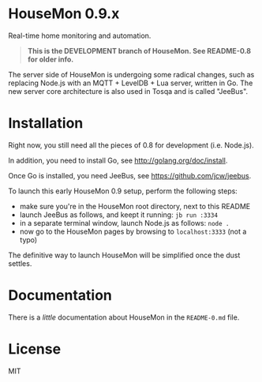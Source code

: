 # HouseMon 0.9.x

Real-time home monitoring and automation.

> **This is the DEVELOPMENT branch of HouseMon. See README-0.8 for older info.**

The server side of HouseMon is undergoing some radical changes, such as
replacing Node.js with an MQTT + LevelDB + Lua server, written in Go.
The new server core architecture is also used in Tosqa and is called "JeeBus".

# Installation

Right now, you still need all the pieces of 0.8 for development (i.e. Node.js).

In addition, you need to install Go, see <http://golang.org/doc/install>.

Once Go is installed, you need JeeBus, see <https://github.com/jcw/jeebus>.

To launch this early HouseMon 0.9 setup, perform the following steps:

* make sure you're in the HouseMon root directory, next to this README
* launch JeeBus as follows, and keept it running: `jb run :3334`
* in a separate terminal window, launch Node.js as follows: `node .`
* now go to the HouseMon pages by browsing to `localhost:3333` (not a typo)

The definitive way to launch HouseMon will be simplified once the dust settles.

# Documentation

There is a _little_ documentation about HouseMon in the `README-0.md` file.

# License

MIT
